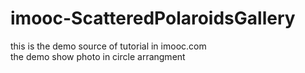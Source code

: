 # imooc-ScatteredPolaroidsGallery
this is the demo source of tutorial in imooc.com <br/>
the demo show photo in circle arrangment
